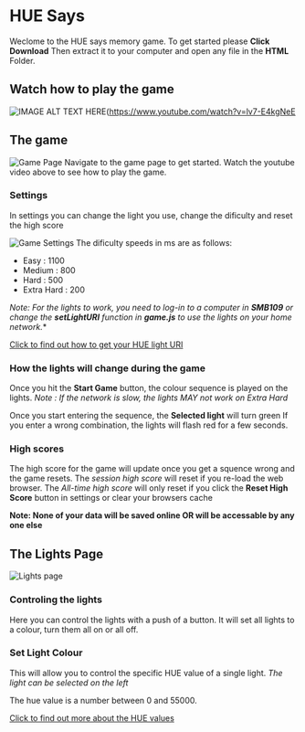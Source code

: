 # HUE Says

Weclome to the HUE says memory game. To get started please **Click Download**
Then extract it to your computer and open any file in the **HTML** Folder.

## Watch how to play the game
![IMAGE ALT TEXT HERE](https://img.youtube.com/vi/lv7-E4kgNeE/0.jpg)(https://www.youtube.com/watch?v=lv7-E4kgNeE

## The game
![Game Page](https://i.imgur.com/6CwrY7z.png)
Navigate to the game page to get started. Watch the youtube video above to see how to play the game.

### Settings
In settings you can change the light you use, change the dificulty and reset the high score

![Game Settings](https://i.imgur.com/83qcl25.png)
The dificulty speeds in ms are as follows:

 - Easy : 1100
 - Medium : 800
 - Hard : 500
 - Extra Hard : 200

*Note: For the lights to work, you need to log-in to a computer in **SMB109** or change the **setLightURI** function in **game.js** to use the lights on your home network.**

[Click to find out how to get your HUE light URI](https://huetips.com/help/how-to-find-my-bridge-ip-address/)


### How the lights will change during the game


Once you hit the **Start Game** button, the colour sequence is played on the lights.
*Note : If the network is slow, the lights MAY not work on Extra Hard*

Once you start entering the sequence, the **Selected light** will turn green
If you enter a wrong combination, the lights will flash red for a few seconds.

### High scores

The high score for the game will update once you get a squence wrong and the game resets. The *session high score* will reset if you re-load the web browser. The *All-time high score* will only reset if you click the **Reset High Score** button in settings or clear your browsers cache

**Note: None of your data will be saved online OR will be  accessable by any one else**

## The Lights Page
![Lights page](https://i.imgur.com/4ouQl9D.png)

### Controling the lights

Here you can control the lights with a push of a button.
It will set all lights to a colour, turn them all on or all off.

### Set Light Colour
This will allow you to control the specific HUE value of a single light. 
*The light can be selected on the left*

The hue value is a number between 0 and 55000.

[Click to find out more about the HUE values](https://community.boomi.com/s/news/aBU1W000000bmFhWAI/what-are-hue-talking-about)